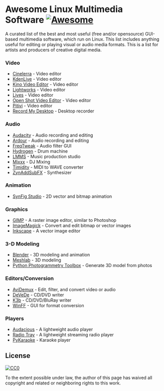 # Awesome Linux Multimedia Software [![Awesome](https://cdn.rawgit.com/sindresorhus/awesome/d7305f38d29fed78fa85652e3a63e154dd8e8829/media/badge.svg)](https://github.com/sindresorhus/awesome)

A curated list of the best and most useful (free and/or opensource) GUI-based multimedia software, which run on Linux. This list includes anything useful for editing or playing visual or audio media formats. This is a list for artists and producers of creative digital media.

### Video

* [Cinelerra](http://cinelerra.org/) - Video editor
* [KdenLive](https://kdenlive.org/) - Video editor
* [Kino Video Editor](http://www.kinodv.org/) - Video editor
* [Lightworks](https://www.lwks.com/) - Video editor
* [Lives](http://lives-video.com/) - Video editor
* [Open Shot Video Editor](http://www.openshot.org/) - Video editor
* [Pitivi](http://www.pitivi.org/) - Video editor
* [Record My Desktop](http://recordmydesktop.sourceforge.net/about.php) - Desktop recorder

### Audio

* [Audacity](http://audacityteam.org/) - Audio recording and editing
* [Ardour](http://ardour.org/) - Audio recording and editing
* [FreqTweak](http://freqtweak.sourceforge.net/) - Audio filter GUI
* [Hydrogen](http://www.hydrogen-music.org/) - Drum machine
* [LMMS](https://lmms.io/) - Music production studio
* [Mixxx](http://mixxx.org/) - DJ Mixing
* [Timidity](http://sourceforge.net/projects/timidity/) - MIDI to WAVE converter
* [ZynAddSubFX](http://zynaddsubfx.sourceforge.net/) - Synthesizer

### Animation

* [SynFig Studio](http://www.synfig.org/) - 2D vector and bitmap animation

### Graphics

* [GIMP](https://www.gimp.org/) - A raster image editor, similar to Photoshop
* [ImageMagick](http://www.imagemagick.org/) - Convert and edit bitmap or vector images
* [Inkscape](https://inkscape.org) - A vector image editor

### 3-D Modeling

* [Blender](https://www.blender.org/) - 3D modeling and animation
* [Meshlab](http://meshlab.sourceforge.net/) - 3D modeling
* [Python Photogrammetry Toolbox](http://arc-team-open-research.blogspot.com.br/2012/12/how-to-make-3d-scan-with-pictures-and.html) - Generate 3D model from photos

### Editors/Conversion

* [AviDemux](http://fixounet.free.fr/avidemux) - Edit, filter, and convert video or audio
* [DeVeDe](https://github.com/rastersoft/devedeng) - CD/DVD writer
* [K3b](http://www.k3b.org/) - CD/DVD/BluRay writer
* [WinFF](http://winff.org) - GUI for format conversion

### Players

* [Audacious](http://audacious-media-player.org/) - A lightweight audio player
* [Radio Tray](http://radiotray.sourceforge.net/) - A lightweight streaming radio player
* [PyKaraoke](http://www.kibosh.org/pykaraoke/) - Karaoke player
 


## License

[![CC0](https://i.creativecommons.org/p/zero/1.0/88x31.png)](https://creativecommons.org/publicdomain/zero/1.0/)

To the extent possible under law, the author of this page has waived all copyright and related or neighboring rights to this work.

